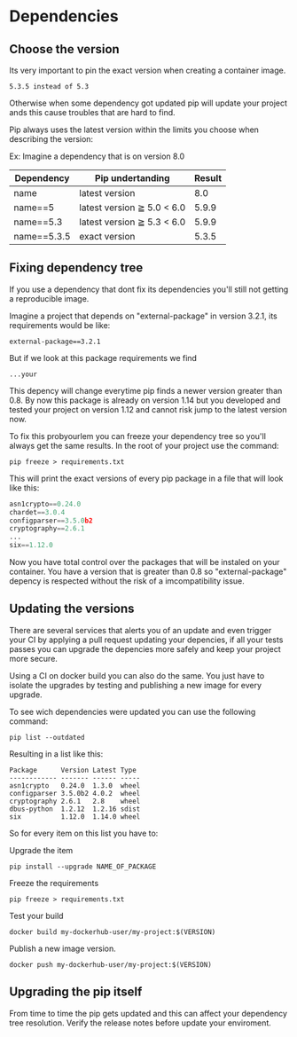 # Dependencies

## Choose the version

Its very important to pin the exact version when creating a container image.

    5.3.5 instead of 5.3

Otherwise when some dependency got updated pip will update your project ands this cause troubles that are hard to find.

Pip always uses the latest version within the limits you choose when describing the version:

Ex: Imagine a dependency that is on version 8.0

| Dependency  | Pip undertanding           | Result |
| ----------- | -------------------------- | ------ |
| name        | latest version             | 8.0    |
| name==5     | latest version ≧ 5.0 < 6.0 | 5.9.9  |
| name==5.3   | latest version ≧ 5.3 < 6.0 | 5.9.9  |
| name==5.3.5 | exact version              | 5.3.5  |

## Fixing dependency tree

If you use a dependency that dont fix its dependencies you'll still not getting a reproducible image.

Imagine a project that depends on "external-package" in version 3.2.1, its requirements would be like:

    external-package==3.2.1

But if we look at this package requirements we find

    ...your

This depency will change everytime pip finds a newer version greater than 0.8. By now this package is already on version 1.14 but you developed and tested your project on version 1.12 and cannot risk jump to the latest version now.

To fix this probyourlem you can freeze your dependency tree so you'll always get the same results. In the root of your project use the command:

    pip freeze > requirements.txt

This will print the exact versions of every pip package in a file that will look like this:

```python
asn1crypto==0.24.0
chardet==3.0.4
configparser==3.5.0b2
cryptography==2.6.1
...
six==1.12.0
```

Now you have total control over the packages that will be instaled on your container. You have a version that is greater than 0.8 so "external-package" depency is respected without the risk of a imcompatibility issue.

## Updating the versions

There are several services that alerts you of an update and even trigger your CI by applying a pull request updating your depencies, if all your tests passes you can upgrade the depencies more safely and keep your project more secure.

Using a CI on docker build you can also do the same. You just have to isolate the upgrades by testing and publishing a new image for every upgrade.

To see wich dependencies were updated you can use the following command:

    pip list --outdated

Resulting in a list like this:

    Package      Version Latest Type
    ------------ ------- ------ -----
    asn1crypto   0.24.0  1.3.0  wheel
    configparser 3.5.0b2 4.0.2  wheel
    cryptography 2.6.1   2.8    wheel
    dbus-python  1.2.12  1.2.16 sdist
    six          1.12.0  1.14.0 wheel

So for every item on this list you have to:

Upgrade the item

    pip install --upgrade NAME_OF_PACKAGE

Freeze the requirements

    pip freeze > requirements.txt

Test your build

    docker build my-dockerhub-user/my-project:$(VERSION)

Publish a new image version.

    docker push my-dockerhub-user/my-project:$(VERSION)

## Upgrading the pip itself

From time to time the pip gets updated and this can affect your dependency tree resolution. Verify the release notes before update your enviroment.

